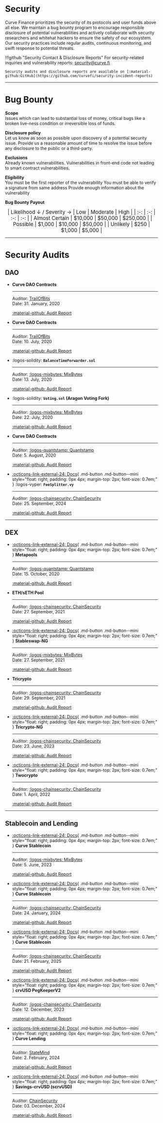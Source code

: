 <h1>Security</h1>

Curve Finance prioritizes the security of its protocols and user funds above all else. We maintain a bug bounty program to encourage responsible disclosure of potential vulnerabilities and actively collaborate with security researchers and whitehat hackers to ensure the safety of our ecosystem. Our security practices include regular audits, continuous monitoring, and swift response to potential threats.

!!!github "Security Contact & Disclosure Reports"
    For security-related inquiries and vulnerability reports: security@curve.fi

    Security audits and disclosure reports are available on [:material-github:GitHub](https://github.com/curvefi/security-incident-reports)
    
---

# **Bug Bounty**

**Scope**  
Issues which can lead to substantial loss of money, critical bugs like a broken live-ness condition or irreversible loss of funds.

**Disclosure policy**  
Let us know as soon as possible upon discovery of a potential security issue.
Provide us a reasonable amount of time to resolve the issue before any disclosure to the public or a third-party.

**Exclusions**  
Already known vulnerabilities.
Vulnerabilities in front-end code not leading to smart contract vulnerabilities.

**Eligibility**  
You must be the first reporter of the vulnerability
You must be able to verify a signature from same address
Provide enough information about the vulnerability

**Bug Bounty Payout**

<div align="center" style="font-size: 1.2em;" markdown="block">
| Likelihood ↓ / Severity → | Low | Moderate | High |
| :-: | :-: | :-: | :-: |
| Almost Certain | $10,000 | $50,000 | $250,000 |
| Possible | $1,000 | $10,000 | $50,000 |
| Unlikely | $250 | $1,000 | $5,000 |
</div>

---

# **Security Audits**

## **DAO**

<div class="grid cards" markdown>

-   **Curve DAO Contracts**

    ---

    Auditor: [TrailOfBits](https://trailofbits.com/)  
    Date: 31. January, 2020

    [:material-github: Audit Report](https://github.com/curvefi/security-incident-reports/blob/main/audits/dao/00-ToB.pdf)

-   **Curve DAO Contracts**

    ---

    Auditor: [TrailOfBits](https://trailofbits.com/)  
    Date: 10. July, 2020

    [:material-github: Audit Report](https://github.com/curvefi/security-incident-reports/blob/main/audits/dao/curve-dao-ToB-final.pdf)

-   :logos-solidity: **`BalanceTimeForwarder.sol`**

    ---

    Auditor: [:logos-mixbytes: MixBytes](https://mixbytes.io/)  
    Date: 13. July, 2020

    [:material-github: Audit Report](https://github.com/curvefi/security-incident-reports/blob/main/audits/dao/Curve%20Finance%20DAO%20Voting%20Forwarder%20Security%20Audit%20Report.pdf)

-   :logos-solidity: **`Voting.sol` (Aragon Voting Fork)**

    ---

    Auditor: [:logos-mixbytes: MixBytes](https://mixbytes.io/)  
    Date: 22. July, 2020

    [:material-github: Audit Report](https://github.com/curvefi/security-incident-reports/blob/main/audits/dao/Curve%20Finance%20DAO%20Voting%20Security%20Audit%20Report.pdf)

-   **Curve DAO Contracts**

    ---

    Auditor: [:logos-quantstamp: Quantstamp](https://quantstamp.com/)  
    Date: 5. August, 2020

    [:material-github: Audit Report](https://github.com/curvefi/security-incident-reports/blob/main/audits/dao/curve-dao-quantstamp.pdf)

-   [:octicons-link-external-24: Docs](../fees/FeeSplitter.md/){ .md-button .md-button--mini style="float: right; padding: 0px 4px; margin-top: 2px; font-size: 0.7em;" }
    :logos-vyper: **`FeeSplitter.vy`**

    --- 

    Auditor: [:logos-chainsecurity: ChainSecurity](https://www.chainsecurity.com/)  
    Date: 25. September, 2024

    [:material-github: Audit Report](https://github.com/curvefi/security-incident-reports/blob/main/audits/dao/ChainSecurity_FeeSplitter.pdf)

</div>

---

## **DEX**

<div class="grid cards" markdown>

-   [:octicons-link-external-24: Docs](../stableswap-exchange/stableswap/pools/metapools.md){ .md-button .md-button--mini style="float: right; padding: 0px 4px; margin-top: 2px; font-size: 0.7em;" }
    **Metapools**

    ---

    Auditor: [:logos-quantstamp: Quantstamp](https://quantstamp.com/)  
    Date: 15. October, 2020

    [:material-github: Audit Report](https://github.com/curvefi/security-incident-reports/blob/main/audits/dex/CurveMetapoolAudit.pdf)

-   **ETH/sETH Pool**

    ---

    Auditor: [:logos-chainsecurity: ChainSecurity](https://www.chainsecurity.com/)  
    Date: 27. September, 2021

    [:material-github: Audit Report](https://github.com/curvefi/security-incident-reports/blob/main/audits/dex/ChainSecurity_Curve_Finance_Curve_ETH_sETH_Smart_contract_audit.pdf)

-   [:octicons-link-external-24: Docs](../stableswap-exchange/stableswap-ng/overview.md){ .md-button .md-button--mini style="float: right; padding: 0px 4px; margin-top: 2px; font-size: 0.7em;" }
    **Stableswap-NG**

    ---

    Auditor: [:logos-mixbytes: MixBytes](https://mixbytes.io/)  
    Date: 27. September, 2021

    [:material-github: Audit Report](https://github.com/curvefi/security-incident-reports/blob/main/audits/dex/Curve%20Finance%20StableSwapNG%20Security%20Audit%20Report.pdf)

-   **Tricrypto**

    ---

    Auditor: [:logos-chainsecurity: ChainSecurity](https://www.chainsecurity.com/)  
    Date: 29. September, 2021

    [:material-github: Audit Report](https://github.com/curvefi/security-incident-reports/blob/main/audits/dex/ChainSecurity_Curve_Finance_Tricrypto_smart_contract_audit_September.pdf)

-   [:octicons-link-external-24: Docs](../cryptoswap-exchange/tricrypto-ng/overview.md){ .md-button .md-button--mini style="float: right; padding: 0px 4px; margin-top: 2px; font-size: 0.7em;" }
    **Tricrypto-NG**

    ---

    Auditor: [:logos-chainsecurity: ChainSecurity](https://www.chainsecurity.com/)  
    Date: 23. June, 2023

    [:material-github: Audit Report](https://github.com/curvefi/security-incident-reports/blob/main/audits/dex/ChainSecurity_Curve_tricrypto-ng_audit.pdf)

-   [:octicons-link-external-24: Docs](../cryptoswap-exchange/cryptoswap/pools/crypto-pool.md){ .md-button .md-button--mini style="float: right; padding: 0px 4px; margin-top: 2px; font-size: 0.7em;" }
    **Twocrypto**

    ---

    Auditor: [:logos-chainsecurity: ChainSecurity](https://www.chainsecurity.com/)  
    Date: 1. April, 2022

    [:material-github: Audit Report](https://github.com/curvefi/security-incident-reports/blob/main/audits/dex/private_ChainSecurity_Curve_CurveCryptoSwap2ETH_audit_draft.pdf)

</div>

---

## **Stablecoin and Lending**


<div class="grid cards" markdown>

-   [:octicons-link-external-24: Docs](../crvUSD/overview.md){ .md-button .md-button--mini style="float: right; padding: 0px 4px; margin-top: 2px; font-size: 0.7em;" }
    **Curve Stablecoin**

    ---

    Auditor: [:logos-mixbytes: MixBytes](https://mixbytes.io/)  
    Date: 5. June, 2023

    [:material-github: Audit Report](https://github.com/curvefi/security-incident-reports/blob/main/audits/crvusd/Curve%20Stablecoin%20(crvUSD)%20Security%20Audit%20Report.pdf)

-   [:octicons-link-external-24: Docs](../crvUSD/overview.md){ .md-button .md-button--mini style="float: right; padding: 0px 4px; margin-top: 2px; font-size: 0.7em;" }
    **Curve Stablecoin**

    ---

    Auditor: [:logos-chainsecurity: ChainSecurity](https://www.chainsecurity.com/)  
    Date: 24. January, 2024

    [:material-github: Audit Report](https://github.com/curvefi/security-incident-reports/blob/main/audits/crvusd/ChainSecurity_Curve_Curve_Stablecoin_audit-1.pdf)

-   [:octicons-link-external-24: Docs](../crvUSD/overview.md){ .md-button .md-button--mini style="float: right; padding: 0px 4px; margin-top: 2px; font-size: 0.7em;" }
    **Curve Stablecoin**

    ---

    Auditor: [:logos-chainsecurity: ChainSecurity](https://www.chainsecurity.com/)  
    Date: 21. February, 2025

    [:material-github: Audit Report](https://github.com/curvefi/security-incident-reports/blob/main/audits/crvusd/ChainSecurity_Curve_Curve_Stablecoin_audit_250221.pdf)

-   [:octicons-link-external-24: Docs](../crvUSD/pegkeepers/overview.md){ .md-button .md-button--mini style="float: right; padding: 0px 4px; margin-top: 2px; font-size: 0.7em;" }
    **crvUSD PegKeeperV2**

    ---

    Auditor: [:logos-chainsecurity: ChainSecurity](https://www.chainsecurity.com/)  
    Date: 12. December, 2023

    [:material-github: Audit Report](https://github.com/curvefi/security-incident-reports/blob/main/audits/crvusd/ChainSecurity_Curve_PegKeeperV2_audit.pdf)

-   [:octicons-link-external-24: Docs](../lending/overview.md){ .md-button .md-button--mini style="float: right; padding: 0px 4px; margin-top: 2px; font-size: 0.7em;" }
    **Curve Lending**

    ---

    Auditor: [StateMind](https://statemind.io/)  
    Date: 2. February, 2024

    [:material-github: Audit Report](https://github.com/curvefi/security-incident-reports/blob/main/audits/crvusd/StateMind_Curve_Lending.pdf)

-   [:octicons-link-external-24: Docs](../scrvusd/overview.md){ .md-button .md-button--mini style="float: right; padding: 0px 4px; margin-top: 2px; font-size: 0.7em;" }
    **Savings-crvUSD (scrvUSD)**

    ---

    Auditor: [ChainSecurity](https://www.chainsecurity.com/)  
    Date: 03. December, 2024

    [:material-github: Audit Report](https://github.com/curvefi/security-incident-reports/blob/main/audits/crvusd/ChainSecurity_Curve_scrvUSD_audit.pdf)

</div>

